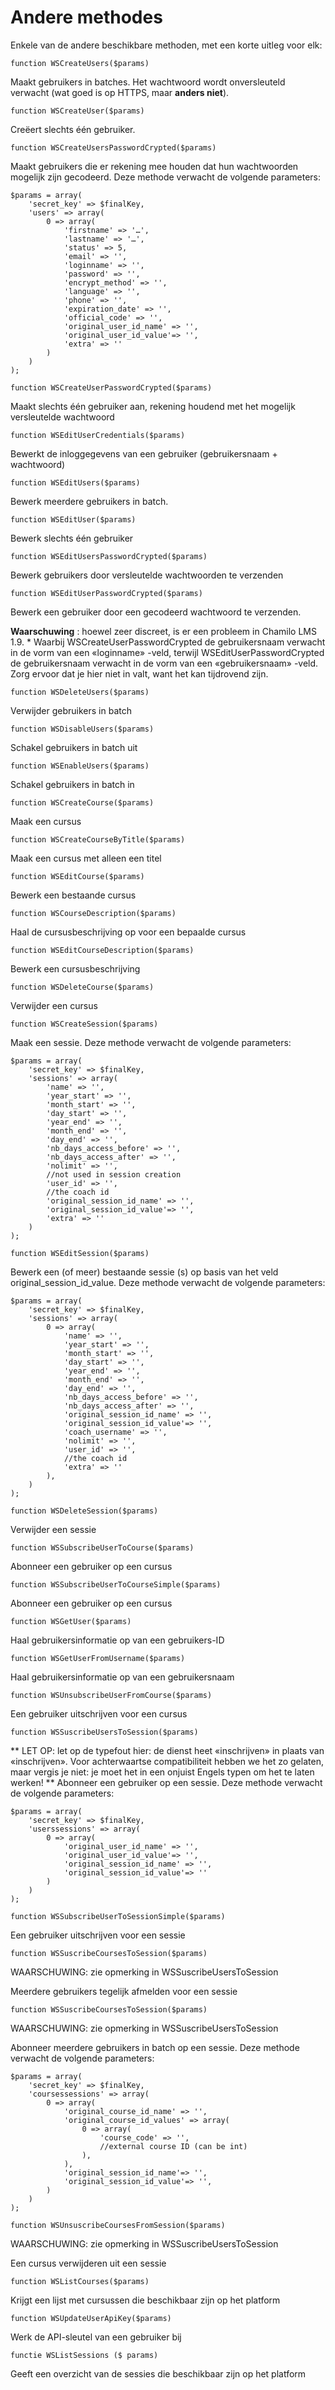 # Andere methodes

Enkele van de andere beschikbare methoden, met een korte uitleg voor elk:

```text
function WSCreateUsers($params)
```

Maakt gebruikers in batches. Het wachtwoord wordt onversleuteld verwacht (wat goed is op HTTPS, maar **anders niet**).

```text
function WSCreateUser($params)
```

Creëert slechts één gebruiker.

```text
function WSCreateUsersPasswordCrypted($params)
```

Maakt gebruikers die er rekening mee houden dat hun wachtwoorden mogelijk zijn gecodeerd. Deze methode verwacht de volgende parameters:

```text
$params = array(
    'secret_key' => $finalKey,
    'users' => array(
        0 => array(
            'firstname' => '…',
            'lastname' => '…',
            'status' => 5,
            'email' => '',
            'loginname' => '',
            'password' => '',
            'encrypt_method' => '',
            'language' => '',
            'phone' => '',
            'expiration_date' => '',
            'official_code' => '',
            'original_user_id_name' => '',
            'original_user_id_value'=> '',
            'extra' => ''
        )
    )
);

function WSCreateUserPasswordCrypted($params)
```

Maakt slechts één gebruiker aan, rekening houdend met het mogelijk versleutelde wachtwoord

```text
function WSEditUserCredentials($params)
```

Bewerkt de inloggegevens van een gebruiker (gebruikersnaam + wachtwoord)

```text
function WSEditUsers($params)
```

Bewerk meerdere gebruikers in batch.

```text
function WSEditUser($params)
```

Bewerk slechts één gebruiker

```text
function WSEditUsersPasswordCrypted($params)
```

Bewerk gebruikers door versleutelde wachtwoorden te verzenden

```text
function WSEditUserPasswordCrypted($params)
```

Bewerk een gebruiker door een gecodeerd wachtwoord te verzenden.

**Waarschuwing** : hoewel zeer discreet, is er een probleem in Chamilo LMS 1.9. * Waarbij WSCreateUserPasswordCrypted de gebruikersnaam verwacht in de vorm van een «loginname» -veld, terwijl WSEditUserPasswordCrypted de gebruikersnaam verwacht in de vorm van een «gebruikersnaam» -veld. Zorg ervoor dat je hier niet in valt, want het kan tijdrovend zijn.

```text
function WSDeleteUsers($params)
```

Verwijder gebruikers in batch

```text
function WSDisableUsers($params)
```

Schakel gebruikers in batch uit

```text
function WSEnableUsers($params)
```

Schakel gebruikers in batch in

```text
function WSCreateCourse($params)
```

Maak een cursus

```text
function WSCreateCourseByTitle($params)
```

Maak een cursus met alleen een titel

```text
function WSEditCourse($params)
```

Bewerk een bestaande cursus

```text
function WSCourseDescription($params)
```

Haal de cursusbeschrijving op voor een bepaalde cursus

```text
function WSEditCourseDescription($params)
```

Bewerk een cursusbeschrijving

```text
function WSDeleteCourse($params)
```

Verwijder een cursus

```text
function WSCreateSession($params)
```

Maak een sessie. Deze methode verwacht de volgende parameters:

```text
$params = array(
    'secret_key' => $finalKey,
    'sessions' => array(
        'name' => '',
        'year_start' => '',
        'month_start' => '',
        'day_start' => '',
        'year_end' => '',
        'month_end' => '',
        'day_end' => '',
        'nb_days_access_before' => '',
        'nb_days_access_after' => '',
        'nolimit' => '',
        //not used in session creation
        'user_id' => '',
        //the coach id
        'original_session_id_name' => '',
        'original_session_id_value'=> '',
        'extra' => ''
    )
);

function WSEditSession($params)
```

Bewerk een (of meer) bestaande sessie (s) op basis van het veld original_session_id_value. Deze methode verwacht de volgende parameters:

```text
$params = array(
    'secret_key' => $finalKey,
    'sessions' => array(
        0 => array(
            'name' => '',
            'year_start' => '',
            'month_start' => '',
            'day_start' => '',
            'year_end' => '',
            'month_end' => '',
            'day_end' => '',
            'nb_days_access_before' => '',
            'nb_days_access_after' => '',
            'original_session_id_name' => '',
            'original_session_id_value'=> '',
            'coach_username' => '',
            'nolimit' => '',
            'user_id' => '',
            //the coach id
            'extra' => ''
        ),
    )
);

function WSDeleteSession($params)
```

Verwijder een sessie

```text
function WSSubscribeUserToCourse($params)
```

Abonneer een gebruiker op een cursus

```text
function WSSubscribeUserToCourseSimple($params)
```

Abonneer een gebruiker op een cursus

```text
function WSGetUser($params)
```

Haal gebruikersinformatie op van een gebruikers-ID

```text
function WSGetUserFromUsername($params)
```

Haal gebruikersinformatie op van een gebruikersnaam

```text
function WSUnsubscribeUserFromCourse($params)
```

Een gebruiker uitschrijven voor een cursus

```text
function WSSuscribeUsersToSession($params)
```

** LET OP: let op de typefout hier: de dienst heet «inschrijven» in plaats van «inschrijven». Voor achterwaartse compatibiliteit hebben we het zo gelaten, maar vergis je niet: je moet het in een onjuist Engels typen om het te laten werken! ** Abonneer een gebruiker op een sessie. Deze methode verwacht de volgende parameters:

```text
$params = array(
    'secret_key' => $finalKey,
    'userssessions' => array(
        0 => array(
            'original_user_id_name' => '',
            'original_user_id_value'=> '',
            'original_session_id_name' => '',
            'original_session_id_value'=> ''
        )
    )
);

function WSSubscribeUserToSessionSimple($params)
```

Een gebruiker uitschrijven voor een sessie

```text
function WSSuscribeCoursesToSession($params)
```

WAARSCHUWING: zie opmerking in WSSuscribeUsersToSession

Meerdere gebruikers tegelijk afmelden voor een sessie

```text
function WSSuscribeCoursesToSession($params)
```

WAARSCHUWING: zie opmerking in WSSuscribeUsersToSession

Abonneer meerdere gebruikers in batch op een sessie. Deze methode verwacht de volgende parameters:

```text
$params = array(
    'secret_key' => $finalKey,
    'coursessessions' => array(
        0 => array(
            'original_course_id_name' => '',
            'original_course_id_values' => array(
                0 => array(
                    'course_code' => '',
                    //external course ID (can be int)
                ),
            ),
            'original_session_id_name'=> '',
            'original_session_id_value'=> '',
        )
    )
);

function WSUnsuscribeCoursesFromSession($params)
```

WAARSCHUWING: zie opmerking in WSSuscribeUsersToSession

Een cursus verwijderen uit een sessie

```text
function WSListCourses($params)
```

Krijgt een lijst met cursussen die beschikbaar zijn op het platform

```text
function WSUpdateUserApiKey($params)
```

Werk de API-sleutel van een gebruiker bij

```text
functie WSListSessions ($ params)
```

Geeft een overzicht van de sessies die beschikbaar zijn op het platform
